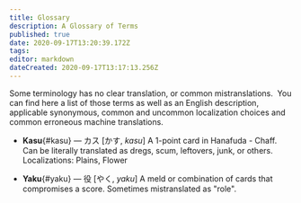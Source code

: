 ```yaml
---
title: Glossary
description: A Glossary of Terms
published: true
date: 2020-09-17T13:20:39.172Z
tags: 
editor: markdown
dateCreated: 2020-09-17T13:17:13.256Z
---
```


Some terminology has no clear translation, or common mistranslations. &nbsp;You can find here a list of those terms as well as an English description, applicable synonymous, common and uncommon localization choices and common erroneous machine translations.

* **Kasu**{#kasu} &mdash; カス [かす, *kasu*]
  A 1-point card in Hanafuda - Chaff.
  Can be literally translated as dregs, scum, leftovers, junk, or others.
  Localizations: Plains, Flower

* **Yaku**{#yaku} &mdash; 役 [やく, *yaku*]
  A meld or combination of cards that compromises a score.
  Sometimes mistranslated as "role".